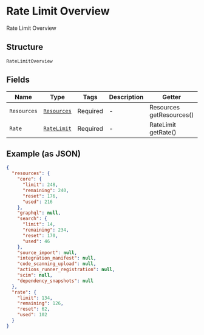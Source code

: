
# Rate Limit Overview

Rate Limit Overview

## Structure

`RateLimitOverview`

## Fields

| Name | Type | Tags | Description | Getter | Setter |
|  --- | --- | --- | --- | --- | --- |
| `Resources` | [`Resources`](../../doc/models/resources.md) | Required | - | Resources getResources() | setResources(Resources resources) |
| `Rate` | [`RateLimit`](../../doc/models/rate-limit.md) | Required | - | RateLimit getRate() | setRate(RateLimit rate) |

## Example (as JSON)

```json
{
  "resources": {
    "core": {
      "limit": 248,
      "remaining": 240,
      "reset": 176,
      "used": 216
    },
    "graphql": null,
    "search": {
      "limit": 14,
      "remaining": 234,
      "reset": 170,
      "used": 46
    },
    "source_import": null,
    "integration_manifest": null,
    "code_scanning_upload": null,
    "actions_runner_registration": null,
    "scim": null,
    "dependency_snapshots": null
  },
  "rate": {
    "limit": 134,
    "remaining": 126,
    "reset": 62,
    "used": 102
  }
}
```

